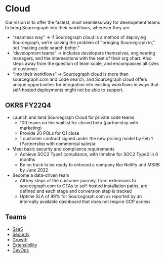 # Cloud

Our vision is to offer the fastest, most seamless way for development teams to bring Sourcegraph into their workflows, wherever they are.

- “seamless way” → if Sourcegraph cloud is a method of deploying Sourcegraph, we’re solving the problem of “bringing Sourcegraph in,” not “making code search better.”
- “development teams” → includes developers themselves, engineering managers, and the intersections with the rest of their org chart. Also steps away from the question of team scale, and encompasses all sizes of customer.
- “into their workflows” → Sourcegraph cloud is more than sourcegraph.com and code search, and Sourcegraph cloud offers unique opportunities for integration into existing workflows in ways that self-hosted deployments might not be able to support.

## OKRS FY22Q4

- Launch and land Sourcegraph Cloud for private code teams
  - 100 teams on the waitlist for closed beta (partnership with marketing)
  - Provide 20 PQLs for Q1 close
  - 1 customer contract signed under the new pricing model by Feb 1 (Partnership with commercial sales)a
- Meet basic security and compliance requirements
  - Achieve SOC2 Type1 compliance, with timeline for SOC2 Type2 in 6 months
  - Be on track to be ready to onboard a company like Netlify and MSRB by June 2022
- Become a data-driven team
  - All key steps of the customer journey, from extensions to sourcegraph.com to CTAs to self-hosted installation paths, are defined and each stage and conversion step is tracked
  - Uptime SLA of 99% for Sourcegraph.com as reported by an internally available dashboard that does not require GCP access

## Teams

- [SaaS](./saas/index.md)
- [Security](./security/index.md)
- [Growth](./growth/index.md)
- [Extensibility](./extensibility/index.md)
- [DevOps](./devops/index.md)
